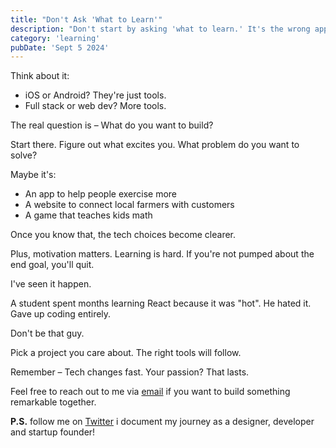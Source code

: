```yaml
---
title: "Don't Ask 'What to Learn'"
description: "Don't start by asking 'what to learn.' It's the wrong approach. If you don't know where you're going, how will you know when you get there?"
category: 'learning'
pubDate: 'Sept 5 2024'
---
```


Think about it:
- iOS or Android? They're just tools.
- Full stack or web dev? More tools.

The real question is – What do you want to build?

Start there. Figure out what excites you. What problem do you want to solve?

Maybe it's:
- An app to help people exercise more
- A website to connect local farmers with customers
- A game that teaches kids math

Once you know that, the tech choices become clearer.

Plus, motivation matters. Learning is hard. If you're not pumped about the end goal, you'll quit.

I've seen it happen.

A student spent months learning React because it was "hot".
He hated it. Gave up coding entirely.

Don't be that guy.

Pick a project you care about. The right tools will follow.

Remember – Tech changes fast. Your passion? That lasts.

Feel free to reach out to me via [email](mailto:work@sanju.sh?subject=Let's%20Build%20Something%20Remarkable&body=Hi%20Sanju%2C%0A%0AI%20came%20across%20your%20projects%20and%20was%20impressed%20by%20it.%20I%20would%20love%20to%20discuss%20the%20possibility%20of%20collaborating%20on%20a%20new%20project.%20Looking%20forward%20to%20hearing%20from%20you.%0A%0ABest%20regards%2C%0A%5BYour%20Name%5D) if you want to build something remarkable together.

**P.S.** follow me on [Twitter](https://x.com/spikeysanju) i document my journey as a designer, developer and startup founder!
